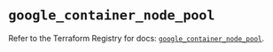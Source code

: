 # `google_container_node_pool`

Refer to the Terraform Registry for docs: [`google_container_node_pool`](https://registry.terraform.io/providers/hashicorp/google/5.39.1/docs/resources/container_node_pool).
